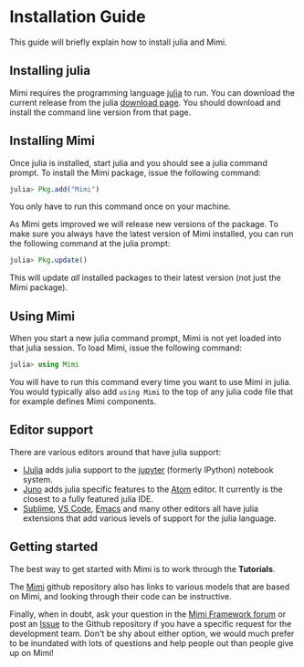 # Installation Guide

This guide will briefly explain how to install julia and Mimi.

## Installing julia

Mimi requires the programming language [julia](http://julialang.org/) to run. You can download the current release from the julia [download page](http://julialang.org/downloads/). You should download and install the command line version from that page.

## Installing Mimi

Once julia is installed, start julia and you should see a julia command prompt. To install the Mimi package, issue the following command:
```julia
julia> Pkg.add("Mimi")
```
You only have to run this command once on your machine.

As Mimi gets improved we will release new versions of the package. To make sure you always have the latest version of Mimi installed, you can run the following command at the julia prompt:
```julia
julia> Pkg.update()
```
This will update *all* installed packages to their latest version (not just the Mimi package).

## Using Mimi

When you start a new julia command prompt, Mimi is not yet loaded into that julia session. To load Mimi, issue the following command:
```julia
julia> using Mimi
```
You will have to run this command every time you want to use Mimi in julia. You would typically also add `using Mimi` to the top of any julia code file that for example defines Mimi components.

## Editor support

There are various editors around that have julia support:

- [IJulia](https://github.com/JuliaLang/IJulia.jl) adds julia support to the [jupyter](http://jupyter.org/) (formerly IPython) notebook system.
- [Juno](http://junolab.org/) adds julia specific features to the [Atom](https://atom.io/) editor. It currently is the closest to a fully featured julia IDE.
- [Sublime](https://www.sublimetext.com/), [VS Code](https://code.visualstudio.com/), [Emacs](https://www.gnu.org/software/emacs/) and many other editors all have julia extensions that add various levels of support for the julia language.

## Getting started

The best way to get started with Mimi is to work through the **Tutorials**. 

The [Mimi](https://github.com/mimiframework/Mimi.jl) github repository also has links to various models that are based on Mimi, and looking through their code can be instructive.

Finally, when in doubt, ask your question in the [Mimi Framework forum](https://forum.mimiframework.org) or post an [Issue](https://github.com/mimiframework/Mimi.jl/issues) to the Github repository if you have a specific request for the development team.   Don't be shy about either option, we would much prefer to be inundated with lots of questions and help people out than people give up on Mimi!

